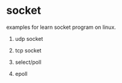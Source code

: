 # socket

examples for learn socket program on linux.

1. udp socket

2. tcp socket

3. select/poll

4. epoll
